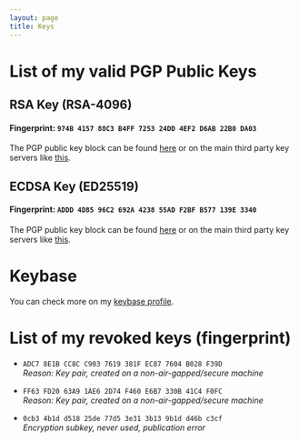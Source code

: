 ```yaml
---
layout: page
title: Keys
---
```

# List of my valid PGP Public Keys
## RSA Key (RSA-4096)

#### Fingerprint: `974B 4157 88C3 B4FF 7253 24DD 4EF2 D6AB 22B0 DA03`
The PGP public key block can be found [here](https://www.fabiolucidi.it/974B415788C3B4FF725324DD4EF2D6AB22B0DA03.asc) or on the main third party key servers like [this](https://keyserver.ubuntu.com/pks/lookup?search=0x974b415788c3b4ff725324dd4ef2d6ab22b0da03&fingerprint=on&hash=on&op=index).

<!--

<pre>
-----BEGIN PGP PUBLIC KEY BLOCK-----

mQINBGGXr1MBEADlNxgxMqVRloIugRbGMZfmjZp8AJet7h75g4SuLf9b2l0KPrVQ
2DhuqWYznOZk9MChY6lPaLXPip0VgBYnChvkYrO+6Ibu7tZpDLNtHyljfu0oBXob
/rFO9FoU6ZOBIl8PXmMhRetGZj8T5EBRXVARK8ssF1F3J+b4+eyjDz5HxjnS59UB
zLhJGvVxzAA823wOntnZbc70zyc2aSXgHYXP49moPpzOnGcjcYSjWetfQv9KgOJU
ZNCV2tIqDPTyTFhatwVF8kVPSBUyQ6FEpvOlg1Ei0B0n2O1bao4ixaW6bt1vXJ7I
m/GMFnjWmsHt2K30JDSSys1YaJ+aM2/UgCJ7bzn0KJ/x68Xip80YhFn2NDgEXzbM
tUefEeV+mYjKFtDhW4VYGEwY+3e61aKAjCtMjjoGHCHaJQhgzBLsSGHLtLzAWw5X
3Z1lru9bwiwxabxACLjSOIOoIlv9sSvuJZ0bIATtrPX4+3fEh0U4jJbXqBTQ3xnJ
SyowK6x0a0/iTwd/lNeV74Uzv6U91+BtqFYEqBKaeJMueBTI6B//2S2XJJOxxRlZ
RAPqd2yfnQM5YPPL7ProaVKzklHTqQ58gkFxTTimC/c0ROxiLixCRFayZoST3W40
El/pVKmqUsrU1BvO6Fel3u38P8pDyS+ZS4eDTPEO6xhy0BIfzvS9merQXQARAQAB
tDlGYWJpbyBMdWNpZGkgKGdvb25pZXMgbmV2ZXIgc2F5IGRpZSkgPGZhYmlvLmx1
Y2lkaUBwbS5tZT6JAk8EEwEKADkCGwEECwkIBwQVCgkIBRYCAwEAAh4BAheAFiEE
l0tBV4jDtP9yUyTdTvLWqyKw2gMFAmGXs3ICGQEACgkQTvLWqyKw2gORlBAAtMZk
RuxE6s+cZqI1xo1pUlD1GAn9V5JX/499Kgb7G754uHxW6UgctREkJVLx/10g/O3D
T0PsBFuRQ6kmw0rf2oBKJqaqfChPvhx4Vn4GzVK7IysS/H6O7b6MUHeOMx1XqaA7
x9+xoeRzTDePrwW+VOCJPkShFr9fySBVhuezy17MZ+mpJRZQ7WAaRHZLYHAamZ6X
hT56mu4um9plERCm3/mW4+dyDzJOx1ut+FWlRofKqf1XUT+Z2RmE5G+/wYc9QyHT
aqcTaylNZ/7dnvql8GAW0jmIwayUJFI8Q2RrTvSL4Ok1D4zjFMRe4NVVBCOI4q2x
PeHyOlxBfQtwoBlsAJS/pJ707UXt4c3p39CkAj0PS+H12R3cCNZut42d0HLaxDWM
CwF/0TIHhBnkqq3tElWHutxLZKE88Ujnt7p4xiYYEWltl5VriQuI41M+Ykcm2T0t
VfHJDKiAxq8eBuShN1poeqJcb/q8uD3wSLGb7q5yyR0ZWvV5uuAh7ZF2hXw8p4Gq
LmjDTmV5A7EUEsmM88B2+agONKnWkNKnvHJ/S3uY+7rTLS6nsUCw03uI52OWl6uy
FVEqvvoOeagdEtcDDHeoRo7NPDDyk8hihjTXijNw4sj71mpoojTFENHXoo/3BCVh
NqJsy8xH2Jg520dKLjYHWa43juQ9DYB9/44L6s25Ag0EYZey5QEQAKHtvOy1fzjb
1cIUY7HHgT1UwYAmP5SdqD/WB91ITRb6GpZ7giPi2MoySGcge0M8Ti/FYDpCMOhO
ZUoUSJqC417axIOsgzaGbqfIin+Y4BfucliW0rUm3Me7uaiSOE0J8w6n9SDaF/3m
zYul/d/dWOzkSaVghneUHsvladoBXsvhhN/X9GS9Ubw8NNRb+UkNLWRl2ip1RMEX
VSVVuPpPQaU/yrNcMCcFDyzQyvrkScQ9YrGkn9ToOB0VtFOhqlT4QY/QLHPrrt81
2JjlYicdfSdM5bZtKyhA69MVVPacZNP24jlaIWV2piPQaK/SLDUw1P49nOZ5R//P
4xFcVKb6hCRf4d1TX3uzB3roD7SV+PCr4+MSq6dcryyGFOQB4cWeqDScCE+iIljn
4efJXU3w2He0PpEAJFOlf47q6u3nAOLXJvL1m7d7w2JYi7yFylKkfg4N4jwI/HH1
GPg+8vW5BCiOTbYn7kunDL+yUR4T5KftXqzT/eXdNtkIVZ3mdkxZZ+X7TPk5l2pl
WZbTXCRaMW8oq9avYnOgXWAlANXjfUa2ekGx0Kh7uTEYdY+5yqr5oko0nIm0BPQS
a1OciO1eosJOE3Ayb1jP3MAsHl4Pn5OWshBQxtwp+7vJ3HR6jhTDVySpXcV4IT5J
Mr0K2B/w2DdUKd7hEl+QvJOo6pR2q0ThABEBAAGJAjwEGAEKACYWIQSXS0FXiMO0
/3JTJN1O8tarIrDaAwUCYZey5QIbIAUJAeEzgAAKCRBO8tarIrDaA0ZkEACySD7o
Ppw9eKPog/cHxlVnvepDbN9kZUsqmTy06qTfkQRqfNXjKmVorYdYlEn8ebd9KvFU
C2gMfr05E73D6Bc7JhOGsuqA9mXPTcuyKHC/+Puq/GEgXKs6n11UOHELxzXWJKt/
MvKIp/uS4I9e98ah+Zm15SMtWcIYLBqECC8hqh+tMZIgOmpDaXhS8nD477BCbYyX
xnYtSgJVPaCyDkApp94IuayuYGmuytJZy+oEehvGwe1JyQlnstuj7MydSv44lpkp
Z5n0m8KZNWR1FLbp3x+fszo0OUMQmoFYXntoiWlcCEMTphfFbUzdG6iFqexp8T7s
XBiIfjWNnP21JNNgUNjtL0hiK1AoEcsGLM38ttsyRC1j5joStI5aiSKZeICM9SYa
M8J+hS+oqgU6pm5NUoxewHJnxBepSqdcXUCxOp4f1yH//5/V38HRvYw/MxOmMNnW
NS9dyUJg0Hzcq9M4AQuloRCfAB8liuA+d9GdEHgMVsm0+Oo7Z3eWhHRpcItwBcq3
xY3yLSh6dxlM5vIrKzvo3PUjytoOr6S2LSAI+AM0S4GhxLvapBcYa62Inv79ABNc
GJSpm1CWUF2BOzcYWtoSpGUrOF2lbjuxKA/ERnIajStZJepd2UaMgu48kIyq1sK9
UG9sJaJvfWaTtCmeRcRrfhEMQrvK1XYqMjNiirkCDQRhl7LPARAAtAuR847rMHal
Iwet4Fq+uzNmVQdvc+Cx0CTIpDf1iyGp3bTEGIoZlj5zM4fJjmo+N6XIFFK0t3hV
1JxdtoRn6c+CiihgJuLtExD43VLocJ0Q1d/fOemenYVq/0JgdYlXPACoHOK/ebpt
MssjY1z4wiABv9o+XVpdSGQXUVhEiE72p4jY7wWvbhh5yDeHmARl0zU6pF+c40wG
f8eKBS8fG1n9wXfgdCdxHdAUYoA5d6j1EjEczyX9VlI/Y0fImWkCbFP8Vxa4OOr7
UGTaXd4RpDWLcouvzeGMax06Hz47aLXaV+KBEGis64B/JVveHg+tnFJrmMPI2RVC
5xX0+HNChig5Lz4vzFckXIFm0N76fT5QkWtHqNM6BTdMu0Pk43IcQ5r+dFETtr1I
4Ng3QlTOClv7r8KCt1cvs1OEe1V1vdDN5twKjdHyCXgAmOkpz4m+gTR82ZUgXv5i
+J3c7dcoJgpT9+ngnA1eQ+gXII6F5t6dnHJ+WIrLWi6JyFqtpkjxFpY0+8bkrO/C
qCQLVxD868Iy9KNYPaoxd6vI30kHQtlT5zw2LiM9XhmpdfapqsBNwq7kGA8zOc1m
W9eZzzBKfkCPt08G2GiKByuYkvIAWvt05uVDPcN792UAZ0c2MDIbweW5iCN/KiWA
zkZ+D0+4CQBk/VNlUpmzWS+YxEbTuiEAEQEAAYkCPAQYAQoAJhYhBJdLQVeIw7T/
clMk3U7y1qsisNoDBQJhl7LPAhsMBQkB4TOAAAoJEE7y1qsisNoD8YsQAN+wO2nf
Oz4GapPLC20uqfogKYp621MOEKIa9ctfmtr/DEBCBk6zDlL1eKF9ZLwT+bzTZoI7
kNvuM4Zr1X+tKSF5FvATsVvDdxphdmSmQSlMGtkSl2tbBvTONINHgNSl6KfWzsv1
eyrn2D9kwPrxQCGAa1fNKu+1ZR1RT4lczeoyWzJQNzrm6NyvmUj+mM6Fw8cIWkEa
CFYF72UoB5+WuuBjXkXzh/T8ce4dEQ4rsxvyEaAbey63BUVB+g1aBb2Sqlm+29EV
xnqY/fwZNF60boRlPQHzi4LT1nGmcZX3jN9C50t/l0maEcJghkhMzJUfrwSfngTU
TnsRGuT3Rfe/Qhmrlq1yPBhP64AKoE/TTzPIzcZUM//MvDoxR6DXDZRTpnYcYl/x
GNNP5a/wsjIDz/bkfShIJINRGzb2WRxb50CBKsIuKl6s8t/nbtNk3fYQeCUfEV2j
2YZha1RoeRRIXXdVbrlYwHzBFsWKp/RhheBTnf7ZyhiIPoHOyCb4uLf2ZDbyz+d1
IKuzsIL9fS7RMYu3fe0yteUV78FPIKI0wAvljlmjd+Y6JWGzd0ZDE4uaQu2gmnQv
VbyvXk2gRkuSaKGjxDyzOxC33wmmdUoMqK0vkwc0ieieibC0ggUaPFKZVQdW0T2U
WMiwVZ+2K4seImY+M7+HstS/DWbEA4qeZs6nuQINBGGXsoABEADLk0ZTxL/02iB5
9juk0LbQD02fsAtP4XkvZPMa45FnOG3vNG6NvToOPFiDkkvmTt11MSDUkYFGA4oK
s5q6UxgJAXj2KU3eGoRzNxphUhFZD8/iQYJemvr1lGeXTeSahGQTlkeWDE5PdrOR
xDyDCaJ77GPSyYatvINB9HD+yQj9eb1vG0ad31BkkFbZu7Gbyfl1HkOgeNVRiw2g
U1SXYORgewS4br0jEpqzmU8K/doTR2kfA9zXqgaLuMNQACKE00pmP8FisvAcCgYc
3w9AYLWKvp6z5/w8SJjbFnheb/5Ea97e+4yrvqQSuDFh/VBMVqPqeawyKptC7+Zo
eRF3cqO7NFpRQXT5/xMIlCO9ICHNDqN8qpzCYnEmUdDRSWJ8vOiUhuarmx0FS3AH
IKDDyLTzATr1W2n1InbuvPu5vH9YZvlZ0j+7RywmnadFsV6jGu1iPUuJNl8Gf9L6
Xpfpl3+VjiI3z+Tuhn8f7gWY6DPmWkORvTrkDXKK099uVWA+7J+7p4+ii6dYDbpy
Us1BorNfJ7Iug1AYhKgG21N6Oz4lvxQqUGrC8p8SZd0os04FO1rARYC1R3E0wrey
lHeddf9EoXLjdXI8yN//rcKAn4CrshBSg2hWqs2XmskPGGRsPTdCmOtGjlg8iLRM
WP58BeIYtmELMbQEzI/j3D/jVWCX9QARAQABiQRyBBgBCgAmFiEEl0tBV4jDtP9y
UyTdTvLWqyKw2gMFAmGXsoACGwIFCQHhM4ACQAkQTvLWqyKw2gPBdCAEGQEKAB0W
IQT2RbvLi3Pwa/etErY8AKYuFQADKwUCYZeygAAKCRA8AKYuFQADKwXtD/0UzRqS
xveHRRw0iNGFgqJ2IM1iro1415pYaY4/OJ8uqHD6aRBZxoiQN7MHPJsvmBimtXl2
PrR/iDohpV8WYpf63Bsz61/Lr5LyQJpZAV6ZrpIVDFQJgGjQLi95vf6HUvVVKEfV
GUImhvkRUVIJMoWCUY0UssGl3nZEgoiFuc4KyxJZ+E326bL+jQohfQ0odI2bCioC
A+Rr1lwXUGM7XFzsfzU09BEYZScXF/zjbrfvrypscDvddyBlA15EC6naWXKChpOJ
jUsGm4LF2ODZIQZxkMCjcH0StIqexyLl/xnALkFHK/Qf8NLWATxzJUKLFG7qPvay
iAY1RITSYfmodF6l23wMAf4BMYDhhOc/lcfjqYNXWKiUn11lDoGLtVIMpiDRHuPw
D2Df4K09Q93DTIGIBvt2+p8Isk8jJz3U1VeknWqannF4klbwev8EdrBbRZngGqp9
+OUsot+z8fxVYkh289DIEpTfiZyqESSULfwzUi99bg3UJRtor23k0bcl1t/DoWvL
ThyzNDMkWDOXXjF8sdTik8JA0LOPiBOveIocO9SAf5G8+YzAgMbhVDRZ7FR9g6S5
p03+ywYDqoBbN2uytmff6AYzStVxbgN2wPBLacdnh5ZgMRwqUIf4E+8PNiMa4AsZ
36YKN0sYt6BMBY8UWnWdwPHOEdbLVu7X4Eb8/B+AD/9atp6FG/0h6LZbHkpydE/k
Mn3MdqcX5lfDATZohXLnm6+owgL4eW7Z3Z4cEvUUyW9d4eDFoDfWJxAi+rYEpkJm
2SFvKBxZgisjs2gde+D4+bfjSdxsgbuv53HJYmwlvILY39Dvbs7ba6J94A3Lx1Dn
qftod+4rdDZKJ+u8q9tJasLJHIEWrvIiftJ2lLqgYHyU+g5cqs7G1RHiB3J3I/a6
XyVjY17c1ugFgwexpLgr/ywWr32hUDHGd5PyN92efmy1DalCC3U/Btz8MOAWsA3j
VbNUa1f6yr/a2yMR2O+tuPbfCFXGyYyvNhF0A3aDAIEJlQNAuVr7ifjekpzkfiOX
jnco+FF2bZebda1W+8jUQzS4yS3cHs9XXdqyyPvJYD1FvZaOwIHZjhvl8GrK5HSm
iWkRCN7LRwThr8jVQzfJlShQN1i8DHXlzOpE1eAMFSbc5Cqo6hGIAPo3ewkEUlSh
axYb0FupEGPKMPqB9RKNF5c7vu6KVdx9ztniutg1uDI662tGcXfyLonZwSFWslQd
x9II3Us6PbfYVTqQZ+0mKt7rfGedP4PQ0FkWkhZk1+gYbUzi42dq5sz1Z1j2z4xA
ASp+gQ0ZeFoHVlfzl88xq4iqRbMhnvqtwFC+jRbXCLmCzbSNDCfRRPSIqorKw6aQ
iOqvAtW2FHhsDsImu51dUg==
=vnho
-----END PGP PUBLIC KEY BLOCK-----
</pre>
-->
## ECDSA Key (ED25519)

#### Fingerprint: `ADDD 4D85 96C2 692A 4238 55AD F2BF B577 139E 3340`
The PGP public key block can be found [here](https://www.fabiolucidi.it/ADDD4D8596C2692A423855ADF2BFB57713.asc) or on the main third party key servers like [this](https://keyserver.ubuntu.com/pks/lookup?search=0xADDD4D8596C2692A423855ADF2BFB577139E3340&fingerprint=on&op=index).

<!--
<pre>
-----BEGIN PGP PUBLIC KEY BLOCK-----

mDMEYcm8eRYJKwYBBAHaRw8BAQdAD/1IOjtq2ers5Sbu+WejUObZ0x1NuNJGNx2/
rv4zObW0L0ZhYmlvIEx1Y2lkaSAoZS1tYWlsIG9ubHkpIDxmYWJpby5sdWNpZGlA
cG0ubWU+iJAEExYIADgWIQSt3U2FlsJpKkI4Va3yv7V3E54zQAUCYcm8eQIbIwUL
CQgHAgYVCgkICwIEFgIDAQIeAQIXgAAKCRDyv7V3E54zQIWdAPoCUfmx+gwEON0G
/vRE+ujiakpV/MeymuHdtIrqKskWfgD/XNdWURzELJmYfXYPFCklNBkUgvkYXqPi
RNLa175H6AuJAjMEEAEKAB0WIQSXS0FXiMO0/3JTJN1O8tarIrDaAwUCYcsSDQAK
CRBO8tarIrDaAwp4EACP9TRdDem4mTDki3fBxwk8ngUxaXCztng6vFbsCoA6lbH9
0Am5l5l8rvlgO+JKLMoxIdHYnvkcYZ2a64HrzJwcA97jSF7hVReih0oiCe8PbL9l
Dz5HoNy78WX/Bs6SUUrgc/BE70cSR1VxS1bTU18w6oNJDX3zFCHM+xNI+0DNWwV0
ctEWzTIuHyriV83rv93CUvQeWdOXo0+cF8prFSf/dNLddAP8qTKbyHZLbsGF1RVR
LURQ9ej83Jl8GBVMb8Mpt6S6eUB3ngeiq42ZfT1SxxeVkZdoNbSV9E8NUW1I08kY
Uh8dd5zDefNQnz58kUWNUvW5kHpyxkkAUdXiRLp7rap+EVBmcwmORLIf6YyFYk7j
mkJFJBGZHyE+EvQW1+rLk8yjqhscVnBWn7FJLXp4n8VVxEf7YiNALK6E65pn/qOC
GAvPnT/KXpVJH5YU7/OZpf2ORIIQnSJij6Z9VjCsOQsDjCkc43YOkMFP2HM6xOzg
GmJdARsLMlVvJ31dWOyJcPIwya2yZiSSn2IoIwByI+iQCWUBWmCqviOpaZWmhn2n
C0ktrs71TK8ZT31Edfpk4+mKm3U3XpT4O/uArModJAios+d6X7cre3wRR+xiZfBD
Dh5UPt+57QHkcdV3xWipBhoDUepbPfD60FECrGa9NTJjx3369NxKWxeLEtIQhLg4
BGHLZIoSCisGAQQBl1UBBQEBB0Adjz+lmZFMudsVndMlxK5KcWb0OmeaKVLgfsqB
ogCgDgMBCAeIeAQYFggAIBYhBK3dTYWWwmkqQjhVrfK/tXcTnjNABQJhy2SKAhsM
AAoJEPK/tXcTnjNAERUBANvPJCNobNEvkvK/NgLMO4mjVt56X+tK4hHGnmWMUBpf
AQCWetymrfoSCDrAH4FyI7Gif3oICLmRPfX6mRxwhYEwAbkCDQRhyxdZARAA6Ho0
KIYBJ12L9XmU8kTjeaD/heIe9LpJ84zE5EzAiFnaOGLbzNoEpAp/9NmeZIjBuWqe
bEMZy01/moz6td+Uc0CsXnIEzi5iyVqnG2MDLNRT4/izpaRz5BicLmKWq9psn7PY
Lqo54DD4Dmqy3DaEaSA4NeWQ+bR8uhb/LFBGxqTPC9q59A0Q/GNT0k4Sa+GwCDgW
9eqX0ovVmcwK1ikcnAwFsRq30wKar2rM7bV5aYnysXVNy/Pl7xmZL4cknnshI5zZ
uJksaUQ5lYvobNfain1X8yK63QXuWkwm2c/4ByQTKycd/hzscCQXSFnoJVldNm/u
UczjvRa5xGRS9xQWEio3VrRJMb6qKwUSH7BDaWSZ8O+PIzCVYQYPi3Xi06U6YLMu
IaPm5QcECnF/FH5DkyxHc+O5aB3chSFsTTa9PCjYEagy5xEBhtItNN4iRyN1YMrS
7RPIupWDvtSw8dAtaMrt2PyDAQSRbFdWMgcOUPUeDY97M3Gq+MOMIkI4z/G9fPee
ZCnsu3b1cnX65VMYA6eT08NcblKGnqRdapYYz3jzvQGIjuSL3XrjfLgEKsiDZ1ao
/KzILXn0CYMsOvBVfPW4Rv2me58/msYZyT5/rSwsEWWir9IZ8OJCIrIbHvibC0aD
Plj2yyDnvXmV8uJtlPpT4Su4ZBPPjZe0pJLMHPkAEQEAAYh4BBgWCAAgFiEErd1N
hZbCaSpCOFWt8r+1dxOeM0AFAmHLF1kCGwwACgkQ8r+1dxOeM0AAHAEA7BeCOd9Y
U816lSTRkyNkHMIqYSvExIXR1wPLQLemOT0BAOc4JIetJ5g2hsOn7idCKudnRQd+
QKowRUth2BNCpvoAiO4EKBYIAJYWIQSt3U2FlsJpKkI4Va3yv7V3E54zQAUCYctl
GHgdAVN1cGVyc2VkZWQgYnkgYSBuZXcgRUQyNTUxOSBzdWJrZXkuIFZpc2l0IGZh
YmlvbHVjaWRpLml0L2tleXMgb3IgdXNlIHlvdXIgcHJlZmVycmVkIGNoYW5uZWwg
dG8gdmVyaWZ5IGxhc3QgdmFsaWQga2V5cy4ACgkQ8r+1dxOeM0CQIAEA7yxuJgjk
Z1mKdYYlufC5e4DcQgUnsbFo+F4o62XyF+sA/0DY5PavmJUG+ql2wMnhlr8nSNHh
0H+BAQAwwFhwCtME
=AyyA
-----END PGP PUBLIC KEY BLOCK-----
</pre>

-->

# Keybase
You can check more on my [keybase profile](http://keybase.io/fabiolucidi).

# List of my revoked keys (fingerprint)
* `ADC7 8E1B CC8C C903 7619 381F EC87 7604 B028 F39D` \
_Reason: Key pair, created on a non-air-gapped/secure machine_

* `FF63 FD20 63A9 1AE6 2D74 F460 E6B7 330B 41C4 F0FC` \
_Reason: Key pair, created on a non-air-gapped/secure machine_

* `0cb3 4b1d d518 25de 77d5 3e31 3b13 9b1d d46b c3cf` \
_Encryption subkey, never used, publication error_
